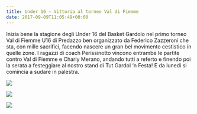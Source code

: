 ```yaml
---
title: Under 16 – Vittoria al torneo Val di Fiemme
date: 2017-09-09T11:05:49+00:00
---
```

Inizia bene la stagione degli Under 16 del Basket Gardolo nel primo torneo Val di Fiemme U16 di Predazzo ben organizzato da Federico Zazzeroni che sta, con mille sacrifici, facendo nascere un gran bel movimento cestistico in quelle zone. I ragazzi di coach Perissinotto vincono entrambe le partite contro Val di Fiemme e Charly Merano, andando tutti a referto e finendo poi la serata a festeggiare al nostro stand di Tut Gardol ‘n Festa! E da lunedì si comincia a sudare in palestra.

[![](http://localhost:8080/wp-content/uploads/2017/09/u16-torneo3-150x150.jpeg)](http://localhost:8080/?attachment_id=6520)

[![](http://localhost:8080/wp-content/uploads/2017/09/u16-torneo2-150x150.jpeg)](http://localhost:8080/?attachment_id=6519)

[![](http://localhost:8080/wp-content/uploads/2017/09/u16-torneo-150x150.jpeg)](http://localhost:8080/?attachment_id=6518)